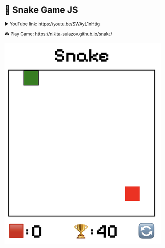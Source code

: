 # 🐍 Snake Game JS

▶️ YouTube link: https://youtu.be/SWAyL1nHtig

🎮 Play Game: https://nikita-suiazov.github.io/snake/

<img width="527" alt="snake" src="https://github.com/IndiasFernandes/snake/blob/main/snake_img.png">
